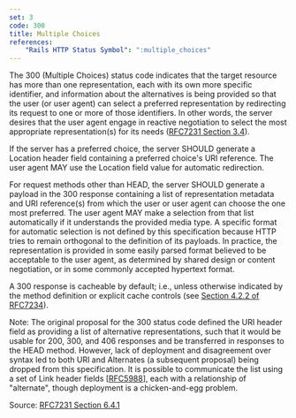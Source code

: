```yaml
---
set: 3
code: 300
title: Multiple Choices
references:
    "Rails HTTP Status Symbol": ":multiple_choices"
---
```



The 300 (Multiple Choices) status code indicates that the target resource has
more than one representation, each with its own more specific identifier, and
information about the alternatives is being provided so that the user (or user
agent) can select a preferred representation by redirecting its request to one
or more of those identifiers. In other words, the server desires that the user
agent engage in reactive negotiation to select the most appropriate
representation(s) for its needs ([RFC7231 Section 3.4][1]).

If the server has a preferred choice, the server SHOULD generate a Location
header field containing a preferred choice's URI reference. The user agent MAY
use the Location field value for automatic redirection.

For request methods other than HEAD, the server SHOULD generate a payload in the
300 response containing a list of representation metadata and URI reference(s)
from which the user or user agent can choose the one most preferred. The user
agent MAY make a selection from that list automatically if it understands the
provided media type. A specific format for automatic selection is not defined by
this specification because HTTP tries to remain orthogonal to the definition of
its payloads. In practice, the representation is provided in some easily parsed
format believed to be acceptable to the user agent, as determined by shared
design or content negotiation, or in some commonly accepted hypertext format.

A 300 response is cacheable by default; i.e., unless otherwise indicated by the
method definition or explicit cache controls (see
[Section 4.2.2 of RFC7234][2]).

Note: The original proposal for the 300 status code defined the URI header field
as providing a list of alternative representations, such that it would be usable
for 200, 300, and 406 responses and be transferred in responses to the HEAD
method. However, lack of deployment and disagreement over syntax led to both URI
and Alternates (a subsequent proposal) being dropped from this specification. It
is possible to communicate the list using a set of Link header fields
[[RFC5988][3]], each with a relationship of "alternate", though deployment is a
chicken-and-egg problem.

Source: [RFC7231 Section 6.4.1][4]

[1]: <http://tools.ietf.org/html/rfc7231#section-3.4>
[2]: <http://tools.ietf.org/html/rfc7234#section-4.2.2>
[3]: <http://tools.ietf.org/html/rfc5988>
[4]: <http://tools.ietf.org/html/rfc7231#section-6.4.1>